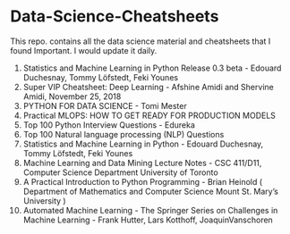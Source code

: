 # Data-Science-Cheatsheets
This repo. contains all the data science material and cheatsheets that I found Important. I would update it daily.

1. Statistics and Machine Learning in Python Release 0.3 beta - Edouard Duchesnay, Tommy Löfstedt, Feki Younes
2. Super VIP Cheatsheet: Deep Learning - Afshine Amidi and Shervine Amidi, November 25, 2018
3. PYTHON FOR DATA SCIENCE - Tomi Mester
4. Practical MLOPS: HOW TO GET READY FOR PRODUCTION MODELS
5. Top 100 Python Interview Questions - Edureka
6. Top 100 Natural language processing (NLP) Questions
7. Statistics and Machine Learning in Python - Edouard Duchesnay, Tommy Löfstedt, Feki Younes
8. Machine Learning and Data Mining Lecture Notes - CSC 411/D11, Computer Science Department University of Toronto
9. A Practical Introduction to Python Programming - Brian Heinold ( Department of Mathematics and Computer Science Mount St. Mary’s University )
10. Automated Machine Learning - The Springer Series on Challenges in Machine Learning - Frank Hutter, Lars Kotthoff, JoaquinVanschoren

